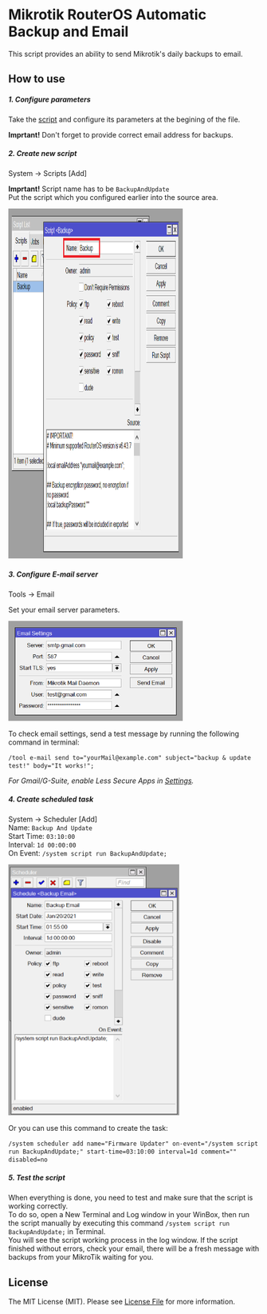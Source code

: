 # Mikrotik RouterOS Automatic Backup and Email

This script provides an ability to send Mikrotik's daily backups to email.

## How to use
##### 1. Configure parameters
Take the  [script](https://github.com/nasirhafeez/routeros-emailbackup/blob/master/backup.rsc) and configure its parameters at the begining of the file.

**Imprtant!** Don't forget to provide correct email address for backups.

##### 2. Create new script
System -> Scripts [Add]  

**Imprtant!** Script name has to be `BackupAndUpdate`   
Put the script which you configured earlier into the source area.

<img src="https://github.com/nasirhafeez/routeros-emailbackup/blob/master/howto/script-name.png" alt="email config" width="350" height="700">

##### 3. Configure E-mail server
Tools -> Email

Set your email server parameters.

<img src="https://github.com/nasirhafeez/routeros-emailbackup/blob/master/howto/email-config.png" alt="email config" width="350" height="200">

To check email settings, send a test message by running the following command in terminal:
```
/tool e-mail send to="yourMail@example.com" subject="backup & update test!" body="It works!";
```

*For Gmail/G-Suite, enable Less Secure Apps in [Settings](https://myaccount.google.com/lesssecureapps).*

##### 4. Create scheduled task
System -> Scheduler [Add]  
Name: `Backup And Update`  
Start Time: `03:10:00`  
Interval: `1d 00:00:00`  
On Event: `/system script run BackupAndUpdate;`

![](https://github.com/nasirhafeez/routeros-emailbackup/blob/master/howto/scheduler-task.png)  
  
Or you can use this command to create the task:
```
/system scheduler add name="Firmware Updater" on-event="/system script run BackupAndUpdate;" start-time=03:10:00 interval=1d comment="" disabled=no
```
##### 5. Test the script
When everything is done, you need to test and make sure that the script is working correctly.  
To do so, open a New Terminal and Log window in your WinBox, then run the script manually by executing this command `/system script run BackupAndUpdate;` in Terminal.  
You will see the script working process in the log window. If the script finished without errors, check your email, there will be a fresh message with backups from your MikroTik waiting for you.

## License

The MIT License (MIT). Please see [License File](LICENSE.md) for more information.
